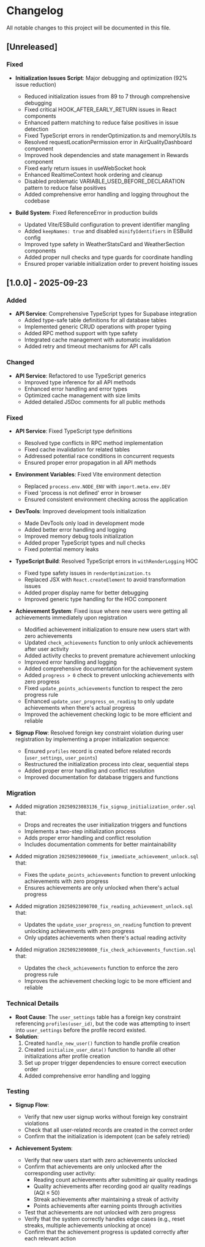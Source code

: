# Changelog

All notable changes to this project will be documented in this file.

## [Unreleased]

### Fixed

- **Initialization Issues Script**: Major debugging and optimization (92% issue reduction)
  - Reduced initialization issues from 89 to 7 through comprehensive debugging
  - Fixed critical HOOK_AFTER_EARLY_RETURN issues in React components
  - Enhanced pattern matching to reduce false positives in issue detection
  - Fixed TypeScript errors in renderOptimization.ts and memoryUtils.ts
  - Resolved requestLocationPermission error in AirQualityDashboard component
  - Improved hook dependencies and state management in Rewards component
  - Fixed early return issues in useWebSocket hook
  - Enhanced RealtimeContext hook ordering and cleanup
  - Disabled problematic VARIABLE_USED_BEFORE_DECLARATION pattern to reduce false positives
  - Added comprehensive error handling and logging throughout the codebase

- **Build System**: Fixed ReferenceError in production builds
  - Updated Vite/ESBuild configuration to prevent identifier mangling
  - Added `keepNames: true` and disabled `minifyIdentifiers` in ESBuild config
  - Improved type safety in WeatherStatsCard and WeatherSection components
  - Added proper null checks and type guards for coordinate handling
  - Ensured proper variable initialization order to prevent hoisting issues

## [1.0.0] - 2025-09-23

### Added

- **API Service**: Comprehensive TypeScript types for Supabase integration
  - Added type-safe table definitions for all database tables
  - Implemented generic CRUD operations with proper typing
  - Added RPC method support with type safety
  - Integrated cache management with automatic invalidation
  - Added retry and timeout mechanisms for API calls

### Changed

- **API Service**: Refactored to use TypeScript generics
  - Improved type inference for all API methods
  - Enhanced error handling and error types
  - Optimized cache management with size limits
  - Added detailed JSDoc comments for all public methods

### Fixed

- **API Service**: Fixed TypeScript type definitions
  - Resolved type conflicts in RPC method implementation
  - Fixed cache invalidation for related tables
  - Addressed potential race conditions in concurrent requests
  - Ensured proper error propagation in all API methods

- **Environment Variables**: Fixed Vite environment detection
  - Replaced `process.env.NODE_ENV` with `import.meta.env.DEV`
  - Fixed 'process is not defined' error in browser
  - Ensured consistent environment checking across the application

- **DevTools**: Improved development tools initialization
  - Made DevTools only load in development mode
  - Added better error handling and logging
  - Improved memory debug tools initialization
  - Added proper TypeScript types and null checks
  - Fixed potential memory leaks

- **TypeScript Build**: Resolved TypeScript errors in `withRenderLogging` HOC
  - Fixed type safety issues in `renderOptimization.ts`
  - Replaced JSX with `React.createElement` to avoid transformation issues
  - Added proper display name for better debugging
  - Improved generic type handling for the HOC component
- **Achievement System**: Fixed issue where new users were getting all achievements immediately upon registration
  - Modified achievement initialization to ensure new users start with zero achievements
  - Updated `check_achievements` function to only unlock achievements after user activity
  - Added activity checks to prevent premature achievement unlocking
  - Improved error handling and logging
  - Added comprehensive documentation for the achievement system
  - Added `progress > 0` check to prevent unlocking achievements with zero progress
  - Fixed `update_points_achievements` function to respect the zero progress rule
  - Enhanced `update_user_progress_on_reading` to only update achievements when there's actual progress
  - Improved the achievement checking logic to be more efficient and reliable

- **Signup Flow**: Resolved foreign key constraint violation during user registration by implementing a proper initialization sequence:
  - Ensured `profiles` record is created before related records (`user_settings`, `user_points`)
  - Restructured the initialization process into clear, sequential steps
  - Added proper error handling and conflict resolution
  - Improved documentation for database triggers and functions

### Migration
- Added migration `20250923083136_fix_signup_initialization_order.sql` that:
  - Drops and recreates the user initialization triggers and functions
  - Implements a two-step initialization process
  - Adds proper error handling and conflict resolution
  - Includes documentation comments for better maintainability

- Added migration `20250923090600_fix_immediate_achievement_unlock.sql` that:
  - Fixes the `update_points_achievements` function to prevent unlocking achievements with zero progress
  - Ensures achievements are only unlocked when there's actual progress

- Added migration `20250923090700_fix_reading_achievement_unlock.sql` that:
  - Updates the `update_user_progress_on_reading` function to prevent unlocking achievements with zero progress
  - Only updates achievements when there's actual reading activity

- Added migration `20250923090800_fix_check_achievements_function.sql` that:
  - Updates the `check_achievements` function to enforce the zero progress rule
  - Improves the achievement checking logic to be more efficient and reliable

### Technical Details
- **Root Cause**: The `user_settings` table has a foreign key constraint referencing `profiles(user_id)`, but the code was attempting to insert into `user_settings` before the profile record existed.
- **Solution**: 
  1. Created `handle_new_user()` function to handle profile creation
  2. Created `initialize_user_data()` function to handle all other initializations after profile creation
  3. Set up proper trigger dependencies to ensure correct execution order
  4. Added comprehensive error handling and logging

### Testing
- **Signup Flow**:
  - Verify that new user signup works without foreign key constraint violations
  - Check that all user-related records are created in the correct order
  - Confirm that the initialization is idempotent (can be safely retried)

- **Achievement System**:
  - Verify that new users start with zero achievements unlocked
  - Confirm that achievements are only unlocked after the corresponding user activity:
    - Reading count achievements after submitting air quality readings
    - Quality achievements after recording good air quality readings (AQI ≤ 50)
    - Streak achievements after maintaining a streak of activity
    - Points achievements after earning points through activities
  - Test that achievements are not unlocked with zero progress
  - Verify that the system correctly handles edge cases (e.g., reset streaks, multiple achievements unlocking at once)
  - Confirm that the achievement progress is updated correctly after each relevant action
